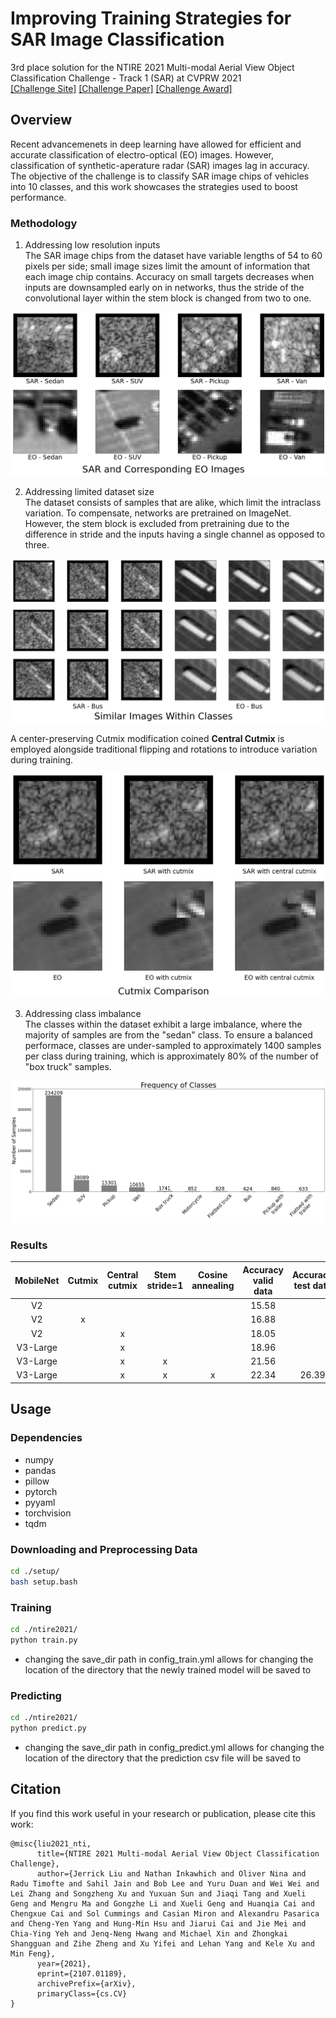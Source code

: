 # Improving Training Strategies for SAR Image Classification
3rd place solution for the NTIRE 2021 Multi-modal Aerial View Object Classification Challenge - Track 1 (SAR) at CVPRW 2021  
[[Challenge Site]](https://competitions.codalab.org/competitions/28123) 
[[Challenge Paper]](https://arxiv.org/abs/2107.01189) 
[[Challenge Award]](https://data.vision.ee.ethz.ch/cvl/ntire21/NTIRE2021awards_certificates.pdf#page=27) 

## Overview
Recent advancemenets in deep learning have allowed for efficient and accurate classification of electro-optical (EO) images. However, classification of synthetic-aperature radar (SAR) images lag in accuracy. The objective of the challenge is to classify SAR image chips of vehicles into 10 classes, and this work showcases the strategies used to boost performance.

### Methodology
1. Addressing low resolution inputs  
The SAR image chips from the dataset have variable lengths of 54 to 60 pixels per side; small image sizes limit the amount of information that each image chip contains. Accuracy on small targets decreases when inputs are downsampled early on in networks, thus the stride of the convolutional layer within the stem block is changed from two to one.  
  
![Dataset Overview](./examples/sar_eo_dataset_overview.png)

2. Addressing limited dataset size  
The dataset consists of samples that are alike, which limit the intraclass variation. To compensate, networks are pretrained on ImageNet. However, the stem block is excluded from pretraining due to the difference in stride and the inputs having a single channel as opposed to three.  
  
![Intraclass Similarity](./examples/intraclass.png)
  
A center-preserving Cutmix modification coined **Central Cutmix** is employed alongside traditional flipping and rotations to introduce variation during training.
  
![Cutmix Comparison](./examples/cutmix.png)

3. Addressing class imbalance  
The classes within the dataset exhibit a large imbalance, where the majority of samples are from the "sedan" class. To ensure a balanced performace, classes are under-sampled to approximately 1400 samples per class during training, which is approximately 80% of the number of "box truck" samples.  
  
![Class Frequency](./examples/frequency_graph.png)

### Results
|MobileNet|Cutmix|Central cutmix|Stem stride=1|Cosine annealing|Accuracy <br />valid data|Accuracy <br />test data|
|:-:|:-:|:-:|:-:|:-:|:-:|:-:|
|V2|||||15.58||
|V2|x||||16.88||
|V2||x|||18.05||
|V3-Large||x|||18.96||
|V3-Large||x|x||21.56||
|V3-Large||x|x|x|22.34|26.39|

## Usage
### Dependencies
- numpy
- pandas
- pillow
- pytorch
- pyyaml
- torchvision
- tqdm

### Downloading and Preprocessing Data

```bash
cd ./setup/
bash setup.bash
```
### Training
```bash
cd ./ntire2021/
python train.py
```
- changing the save_dir path in config_train.yml allows for changing the location of the directory that the newly trained model will be saved to

### Predicting
```bash
cd ./ntire2021/
python predict.py
```

- changing the save_dir path in config_predict.yml allows for changing the location of the directory that the prediction csv file will be saved to

## Citation
If you find this work useful in your research or publication, please cite this work:
```TeX
@misc{liu2021_nti,
      title={NTIRE 2021 Multi-modal Aerial View Object Classification Challenge},
      author={Jerrick Liu and Nathan Inkawhich and Oliver Nina and Radu Timofte and Sahil Jain and Bob Lee and Yuru Duan and Wei Wei and Lei Zhang and Songzheng Xu and Yuxuan Sun and Jiaqi Tang and Xueli Geng and Mengru Ma and Gongzhe Li and Xueli Geng and Huanqia Cai and Chengxue Cai and Sol Cummings and Casian Miron and Alexandru Pasarica and Cheng-Yen Yang and Hung-Min Hsu and Jiarui Cai and Jie Mei and Chia-Ying Yeh and Jenq-Neng Hwang and Michael Xin and Zhongkai Shangguan and Zihe Zheng and Xu Yifei and Lehan Yang and Kele Xu and Min Feng},
      year={2021},
      eprint={2107.01189},
      archivePrefix={arXiv},
      primaryClass={cs.CV}
}
```
